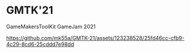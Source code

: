 # GMTK'21
 GameMakersToolKit GameJam 2021


https://github.com/mk55a/GMTK-21/assets/123238528/25fd46cc-cfb9-4c29-8cd6-25cddd7e98dd

